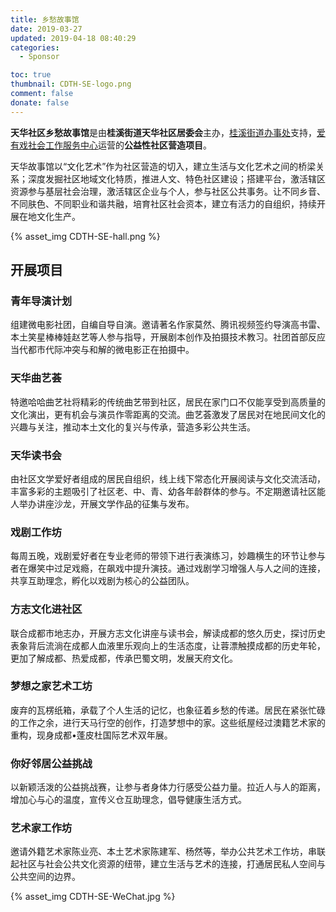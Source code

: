 ```yaml
---
title: 乡愁故事馆
date: 2019-03-27
updated: 2019-04-18 08:40:29
categories:
  - Sponsor

toc: true
thumbnail: CDTH-SE-logo.png
comment: false
donate: false
---
```


**天华社区乡愁故事馆**是由**桂溪街道天华社区居委会**主办，[桂溪街道办事处][1]支持，[爱有戏社会工作服务中心][2]运营的**公益性社区营造项目**。

天华故事馆以“文化艺术”作为社区营造的切入，建立生活与文化艺术之间的桥梁关系；深度发掘社区地域文化特质，推进人文、特色社区建设；搭建平台，激活辖区资源参与基层社会治理，激活辖区企业与个人，参与社区公共事务。让不同乡音、不同肤色、不同职业和谐共融，培育社区社会资本，建立有活力的自组织，持续开展在地文化生产。

<!-- more -->

{% asset_img CDTH-SE-hall.png %}

## 开展项目

### 青年导演计划

组建微电影社团，自编自导自演。邀请著名作家莫然、腾讯视频签约导演高书雷、本土笑星棒棒娃赵艺等人参与指导，开展剧本创作及拍摄技术教习。社团首部反应当代都市代际冲突与和解的微电影正在拍摄中。

### 天华曲艺荟

特邀哈哈曲艺社将精彩的传统曲艺带到社区，居民在家门口不仅能享受到高质量的文化演出，更有机会与演员作零距离的交流。曲艺荟激发了居民对在地民间文化的兴趣与关注，推动本土文化的复兴与传承，营造多彩公共生活。

### 天华读书会

由社区文学爱好者组成的居民自组织，线上线下常态化开展阅读与文化交流活动，丰富多彩的主题吸引了社区老、中、青、幼各年龄群体的参与。不定期邀请社区能人举办讲座沙龙，开展文学作品的征集与发布。

### 戏剧工作坊

每周五晚，戏剧爱好者在专业老师的带领下进行表演练习，妙趣横生的环节让参与者在爆笑中过足戏瘾，在飙戏中提升演技。通过戏剧学习增强人与人之间的连接，共享互助理念，孵化以戏剧为核心的公益团队。

### 方志文化进社区

联合成都市地志办，开展方志文化讲座与读书会，解读成都的悠久历史，探讨历史表象背后流淌在成都人血液里乐观向上的生活态度，让蓉漂触摸成都的历史年轮，更加了解成都、热爱成都，传承巴蜀文明，发展天府文化。

### 梦想之家艺术工坊

废弃的瓦楞纸箱，承载了个人生活的记忆，也象征着乡愁的传递。居民在紧张忙碌的工作之余，进行天马行空的创作，打造梦想中的家。这些纸屋经过澳籍艺术家的重构，现身成都•蓬皮杜国际艺术双年展。

### 你好邻居公益挑战

以新颖活泼的公益挑战赛，让参与者身体力行感受公益力量。拉近人与人的距离，增加心与心的温度，宣传义仓互助理念，倡导健康生活方式。

### 艺术家工作坊

邀请外籍艺术家陈业亮、本土艺术家陈建军、杨然等，举办公共艺术工作坊，串联起社区与社会公共文化资源的纽带，建立生活与艺术的连接，打通居民私人空间与公共空间的边界。

{% asset_img CDTH-SE-WeChat.jpg %}

[1]: http://jcpt.chengdu.gov.cn/gaoxinqu/guixijiedao/
[2]: http://blog.sina.com.cn/iyousheayx
